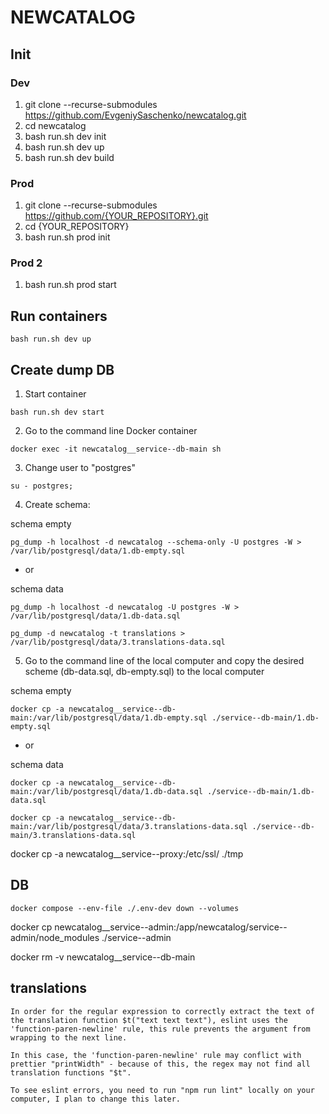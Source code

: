 # NEWCATALOG


## Init

### Dev
1. git clone --recurse-submodules https://github.com/EvgeniySaschenko/newcatalog.git
2. cd newcatalog
3. bash run.sh dev init
4. bash run.sh dev up
5. bash run.sh dev build

### Prod
1. git clone --recurse-submodules https://github.com/{YOUR_REPOSITORY}.git
2. cd {YOUR_REPOSITORY}
3. bash run.sh prod init
### Prod 2
1. bash run.sh prod start

## Run containers

```
bash run.sh dev up
```


## Create dump DB

1. Start container

```
bash run.sh dev start
```

2. Go to the command line Docker container

```
docker exec -it newcatalog__service--db-main sh
```

3. Change user to "postgres"

```
su - postgres;
```

4. Create schema:

schema empty

```
pg_dump -h localhost -d newcatalog --schema-only -U postgres -W > /var/lib/postgresql/data/1.db-empty.sql
```

- or 

schema data

```
pg_dump -h localhost -d newcatalog -U postgres -W > /var/lib/postgresql/data/1.db-data.sql
```

```
pg_dump -d newcatalog -t translations > /var/lib/postgresql/data/3.translations-data.sql
```

5. Go to the command line of the local computer and copy the desired scheme (db-data.sql, db-empty.sql) to the local computer


schema empty

```
docker cp -a newcatalog__service--db-main:/var/lib/postgresql/data/1.db-empty.sql ./service--db-main/1.db-empty.sql
```

- or 

schema data

```
docker cp -a newcatalog__service--db-main:/var/lib/postgresql/data/1.db-data.sql ./service--db-main/1.db-data.sql
```


```
docker cp -a newcatalog__service--db-main:/var/lib/postgresql/data/3.translations-data.sql ./service--db-main/3.translations-data.sql
```
docker cp -a newcatalog__service--proxy:/etc/ssl/ ./tmp
## DB
```
docker compose --env-file ./.env-dev down --volumes
```


docker cp newcatalog__service--admin:/app/newcatalog/service--admin/node_modules ./service--admin



docker rm -v newcatalog__service--db-main

## translations
```
In order for the regular expression to correctly extract the text of the translation function $t("text text text"), eslint uses the 'function-paren-newline' rule, this rule prevents the argument from wrapping to the next line.
```
```
In this case, the 'function-paren-newline' rule may conflict with prettier "printWidth" - because of this, the regex may not find all translation functions "$t".
```
```
To see eslint errors, you need to run "npm run lint" locally on your computer, I plan to change this later.
```

